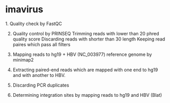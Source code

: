 # imavirus

<Pipeline to identify integration of HBV genome>
1. Quality check by FastQC

2. Quality control by PRINSEQ
    Trimming reads with lower than 20 phred quality score
    Discarding reads with shorter than 30 length
    Keeping read paires which pass all filters
  
3. Mapping reads to hg19 + HBV (NC_003977) reference genome by minimap2
  
4. Extracting paired-end reads which are mapped with one end to hg19 and with another to HBV.
  
5. Discarding PCR duplicates
  
6. Determining integration sites by mapping reads to hg19 and HBV (Blat)
